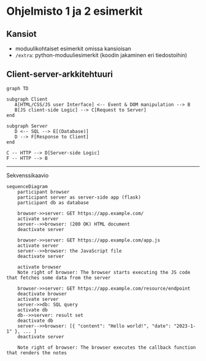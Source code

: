 # Ohjelmisto 1 ja 2 esimerkit

## Kansiot

- moduulikohtaiset esimerkit omissa kansioisan
- `/extra`: python-moduuliesimerkit (koodin jakaminen eri tiedostoihin)

## Client-server-arkkitehtuuri

```mermaid
graph TD

subgraph Client
   A[HTML/CSS/JS user Interface] <-- Event & DOM manipulation --> B
   B[JS client-side Logic] --> C[Request to Server]
end

subgraph Server
   D <-- SQL --> E[(Database)]
   D --> F[Response to Client]
end

C -- HTTP --> D[Server-side Logic]
F -- HTTP --> B
```

---

Sekvenssikaavio

```mermaid
sequenceDiagram
    participant browser
    participant server as server-side app (flask)
    participant db as database

    browser->>server: GET https://app.example.com/
    activate server
    server-->>browser: (200 OK) HTML document
    deactivate server

    browser->>server: GET https://app.example.com/app.js
    activate server
    server-->>browser: the JavaScript file
    deactivate server

    activate browser
    Note right of browser: The browser starts executing the JS code that fetches some data from the server

    browser->>server: GET https://app.example.com/resource/endpoint
    deactivate browser
    activate server
    server->>db: SQL query
    activate db
    db-->>server: result set
    deactivate db
    server-->>browser: [{ "content": "Hello world!", "date": "2023-1-1" }, ... ]
    deactivate server

    Note right of browser: The browser executes the callback function that renders the notes

```
